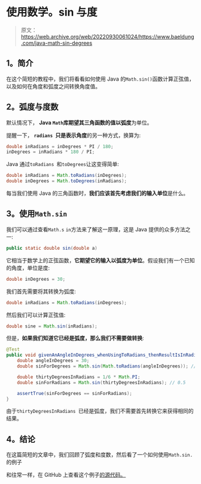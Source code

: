 # 使用数学。sin 与度

> 原文：<https://web.archive.org/web/20220930061024/https://www.baeldung.com/java-math-sin-degrees>

## 1。简介

在这个简短的教程中，我们将看看如何使用 Java 的`Math.sin()`函数计算正弦值，以及如何在角度和弧度之间转换角度值。

## 2。弧度与度数

默认情况下， **Java `Math`库期望其三角函数的值以弧度**为单位。

提醒一下， **`radians `只是表示角度**的另一种方式，换算为:

```java
double inRadians = inDegrees * PI / 180;
inDegrees = inRadians * 180 / PI;
```

Java 通过`toRadians `和`toDegrees`让这变得简单:

```java
double inRadians = Math.toRadians(inDegrees);
double inDegrees = Math.toDegrees(inRadians);
```

每当我们使用 Java 的三角函数时，**我们应该首先考虑我们的输入单位**是什么。

## 3。使用`Math.sin`

我们可以通过查看`Math.s` `in`方法来了解这一原理，这是 Java 提供的众多方法之一:

```java
public static double sin(double a)
```

它相当于数学上的正弦函数，**它期望它的输入以弧度为单位**。假设我们有一个已知的角度，单位是度:

```java
double inDegrees = 30;
```

我们首先需要将其转换为弧度:

```java
double inRadians = Math.toRadians(inDegrees);
```

然后我们可以计算正弦值:

```java
double sine = Math.sin(inRadians);
```

但是，**如果我们知道它已经是弧度，那么我们不需要做转换**:

```java
@Test
public void givenAnAngleInDegrees_whenUsingToRadians_thenResultIsInRadians() {
    double angleInDegrees = 30;
    double sinForDegrees = Math.sin(Math.toRadians(angleInDegrees)); // 0.5

    double thirtyDegreesInRadians = 1/6 * Math.PI;
    double sinForRadians = Math.sin(thirtyDegreesInRadians); // 0.5

    assertTrue(sinForDegrees == sinForRadians);
}
```

由于`thirtyDegreesInRadians `已经是弧度，我们不需要首先转换它来获得相同的结果。

## 4。结论

在这篇简短的文章中，我们回顾了弧度和度数，然后看了一个如何使用`Math.sin.`的例子

和往常一样，在 GitHub 上查看这个例子[的源代码。](https://web.archive.org/web/20221129012602/https://github.com/eugenp/tutorials/tree/master/core-java-modules/core-java-numbers)